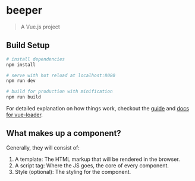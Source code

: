 # beeper

> A Vue.js project

## Build Setup

``` bash
# install dependencies
npm install

# serve with hot reload at localhost:8080
npm run dev

# build for production with minification
npm run build
```

For detailed explanation on how things work, checkout the [guide](http://vuejs-templates.github.io/webpack/) and [docs for vue-loader](http://vuejs.github.io/vue-loader).

## What makes up a component?

Generally, they will consist of:

1. A template: The HTML markup that will be rendered in the browser.
2. A script tag: Where the JS goes, the core of every component.
3. Style (optional): The styling for the component.